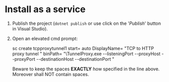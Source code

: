 ﻿# Install as a service

1. Publish the project (`dotnet publish` or use click on the '_Publish_' button in Visual Studio).
2. Open an elevated cmd prompt:

    sc create tcpproxytunnel1 start= auto DisplayName= "TCP to HTTP proxy tunnel <listening-port>" binPath= "<full-path-to-publish-folder>\TunnelProxy.exe --listeningPort <listening-port> --proxyHost <http-proxy-host> --proxyPort <http-proxy-port> --destinationHost <destination-of-CONNECT-host> --destinationPort <destination-of-CONNECT-port>"

   Beware to keep the spaces __EXACTLY__ how specified in the line above. Moreover <full-path-to-publish-folder> shall NOT contain spaces.
